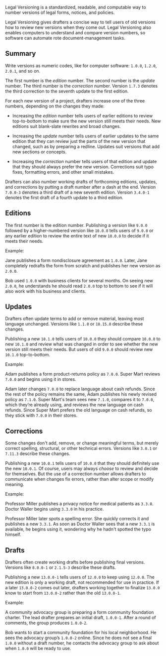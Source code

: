 Legal Versioning is a standardized, readable, and computable way to number versions of legal forms, notices, and policies.

Legal Versioning gives drafters a concise way to tell users of old versions how to review new versions when they come out. Legal Versioning also enables computers to understand and compare version numbers, so software can automate rote document-management tasks.

## Summary

Write versions as numeric codes, like for computer software: `1.0.0`, `1.2.0`, `2.0.1`, and so on.

The first number is the _edition_ number.  The second number is the _update_ number.  The third number is the _correction_ number.  Version `1.7.3` denotes the third correction to the seventh update to the first edition.

For each new version of a project, drafters increase one of the three numbers, depending on the changes they made:

- Increasing the _edition_ number tells users of earlier editions to review top-to-bottom to make sure the new version still meets their needs. New editions suit blank-slate rewrites and broad changes.

- Increasing the _update_ number tells users of earlier updates to the same edition that they can review just the parts of the new version that changed, such as by preparing a redline. Updates suit versions that add new sections or concepts.

- Increasing the _correction_ number tells users of that edition and update that they should always prefer the new version. Corrections suit typo fixes, formatting errors, and other small mistakes.

Drafters can also number working drafts of forthcoming editions, updates, and corrections by putting a draft number after a dash at the end.  Version `7.0.0-3` denotes a third draft of a new seventh edition.  Version `3.4.0-1` denotes the first draft of a fourth update to a third edition.

## Editions

The first number is the edition number. Publishing a version like `9.0.0` followed by a higher-numbered version like `10.0.0` tells users of `9.0.0` or any earlier edition to review the entire text of new `10.0.0` to decide if it meets their needs.

Example:

Jane publishes a form nondisclosure agreement as `1.0.0`.  Later, Jane completely redrafts the form from scratch and publishes her new version as `2.0.0`.

Bob used `1.0.0` with business clients for several months.  On seeing new `2.0.0`, he understands he should read `2.0.0` top to bottom to see if it will also work with his business and clients.

## Updates

Drafters often update terms to add or remove material, leaving most language unchanged.  Versions like `1.1.0` or `10.15.0` describe these changes.

Publishing a new `10.1.0` tells users of `10.0.0` they should compare `10.0.0` to new `10.1.0` and review what was changed in order to see whether the new version still meets their needs.  But users of old `9.0.0` should review new `10.1.0` top-to-bottom.

Example:

Adam publishes a form product-returns policy as `7.0.0`.  Super Mart reviews `7.0.0` and begins using it in stores.

Adam later changes `7.0.0` to replace language about cash refunds.  Since the rest of the policy remains the same, Adam publishes his newly revised policy as `7.1.0`.  Super Mart's team sees new `7.1.0`, compares it to `7.0.0`, which they’re already using, and reviews the new language on cash refunds.  Since Super Mart prefers the old language on cash refunds, so they stick with `7.0.0` in their stores.

## Corrections

Some changes don't add, remove, or change meaningful terms, but merely correct spelling, structural, or other technical errors.  Versions like `3.0.1` or `7.11.3` describe these changes.

Publishing a new `10.0.1` tells users of `10.0.0` that they should definitely use the new `10.0.1`.  Of course, users may always _choose_ to review and decide for themselves.  But the use of a correction number allows drafters to communicate when changes fix errors, rather than alter scope or modify meaning.

Example:

Professor Miller publishes a privacy notice for medical patients as `3.3.0`.  Doctor Waller begins using `3.3.0` in his practice.

Professor Miller later spots a spelling error.  She quickly corrects it and publishes a new `3.3.1`.  As soon as Doctor Waller sees that a new `3.3.1` is available, he begins using it, wondering why he hadn't spotted the typo himself.

## Drafts

Drafters often create working drafts before publishing final versions.  Versions like `8.0.0-1` or `2.1.5-3` describe these drafts.

Publishing a new `13.0.0-1` tells users of `12.0.0` to keep using `12.0.0`.  The new edition is only a working draft, not recommended for use in practice.  If a later `13.0.0-2` comes out later, drafters working together to finalize `13.0.0` know to start from `13.0.0-2` rather than the old `13.0.0-1`.

Example:

A community advocacy group is preparing a form community foundation charter.  The lead drafter prepares an initial draft, `1.0.0-1`.  After a round of comments, the group produces `1.0.0-2`.

Bob wants to start a community foundation for his local neighborhood.  He sees the advocacy group’s `1.0.0-2` online.  Since he does not see a final `1.0.0` without a draft number, he contacts the advocacy group to ask about when `1.0.0` will be ready to use.
